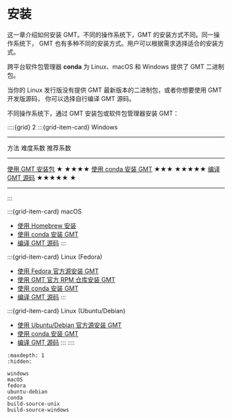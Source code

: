 # 安装

这一章介绍如何安装 GMT。不同的操作系统下，GMT 的安装方式不同。同一操作系统下，
GMT 也有多种不同的安装方式。用户可以根据需求选择适合的安装方式。

跨平台软件包管理器 **conda** 为 Linux、macOS 和 Windows 提供了 GMT 二进制包。

当你的 Linux 发行版没有提供 GMT 最新版本的二进制包，或者你想要使用 GMT 开发版源码，
你可以选择自行编译 GMT 源码。

不同操作系统下，通过 GMT 安装包或软件包管理器安装 GMT：

::::{grid} 2
:::{grid-item-card}  Windows

---------------------------------------  -------- ----------
方法                                     难度系数 推荐系数
---------------------------------------  -------- ----------
[使用 GMT 安装包](windows)               ★        ★★★★
[使用 conda 安装 GMT](conda)             ★★★      ★★★★★
[编译 GMT 源码](build-source-windows)    ★★★★★    ★
---------------------------------------  -------- ---------

:::

:::{grid-item-card} macOS
- [使用 Homebrew 安装](macOS)
- [使用 conda 安装 GMT](conda)
- [编译 GMT 源码](build-source-unix)
:::

:::{grid-item-card}  Linux (Fedora)
- [使用 Fedora 官方源安装 GMT](fedora)
- [使用 GMT 官方 RPM 仓库安装 GMT](fedora)
- [使用 conda 安装 GMT](conda)
- [编译 GMT 源码](build-source-unix)
:::

:::{grid-item-card} Linux (Ubuntu/Debian)
- [使用 Ubuntu/Debian 官方源安装 GMT](ubuntu-debian)
- [使用 conda 安装 GMT](conda)
- [编译 GMT 源码](build-source-unix)
:::
::::

```{toctree}
:maxdepth: 1
:hidden:

windows
macOS
fedora
ubuntu-debian
conda
build-source-unix
build-source-windows
```
